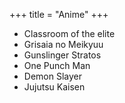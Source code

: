 +++
title = "Anime"
+++

- Classroom of the elite
- Grisaia no Meikyuu
- Gunslinger Stratos
- One Punch Man
- Demon Slayer
- Jujutsu Kaisen
